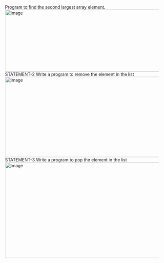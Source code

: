Program to find the second largest array element.
<img width="1087" height="202" alt="image" src="https://github.com/user-attachments/assets/d0ac9938-add5-468d-88a9-f7d7c05be4cd" />
STATEMENT-2
Write a program to remove the element in the list
<img width="1040" height="262" alt="image" src="https://github.com/user-attachments/assets/3b4108df-0649-411b-82e7-fcd86d1a15b5" />
STATEMENT-3
Write a program to pop the element in the list
<img width="1068" height="312" alt="image" src="https://github.com/user-attachments/assets/e1f2d00e-bc34-400d-af6c-f4deac2b6f63" />
